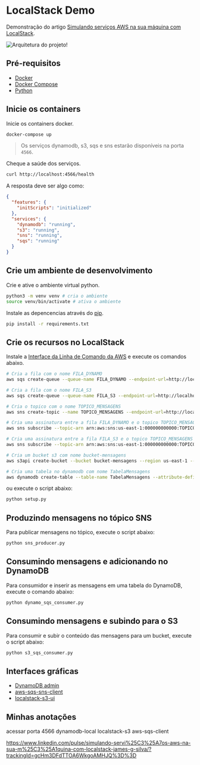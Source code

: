# LocalStack Demo

Demonstração do artigo [Simulando serviços AWS na sua máquina com LocalStack](https://www.linkedin.com/feed/update/urn:li:ugcPost:6868562263935090688?updateEntityUrn=urn%3Ali%3Afs_updateV2%3A%28urn%3Ali%3AugcPost%3A6868562263935090688%2CFEED_DETAIL%2CEMPTY%2CDEFAULT%2Cfalse%29).

![Arquitetura do projeto!](/img/arc.png "Arquitetura do projeto")

## Pré-requisitos

- [Docker](https://www.docker.com)
- [Docker Compose](https://docs.docker.com/compose/install/)
- [Python](https://www.python.org)

## Inicie os containers

Inicie os containers docker.

```bash
docker-compose up
```

> Os serviços dynamodb, s3, sqs e sns estarão disponíveis na porta `4566`.

Cheque a saúde dos serviços.

```bash
curl http://localhost:4566/health
```

A resposta deve ser algo como:

```json
{
  "features": {
    "initScripts": "initialized"
  },
  "services": {
    "dynamodb": "running",
    "s3": "running",
    "sns": "running",
    "sqs": "running"
  }
}
```

## Crie um ambiente de desenvolvimento

Crie e ative o ambiente virtual python.

```bash
python3 -m venv venv # cria o ambiente
source venv/bin/activate # ativa o ambiente
```

Instale as depencencias através do [pip](https://pypi.org/project/pip).

```bash
pip install -r requirements.txt
```

## Crie os recursos no LocalStack

Instale a [Interface da Linha de Comando da AWS](https://aws.amazon.com/pt/cli/) e execute os comandos abaixo.

```bash
# Cria a fila com o nome FILA_DYNAMO
aws sqs create-queue --queue-name FILA_DYNAMO --endpoint-url=http://localhost:4566

# Cria a fila com o nome FILA_S3
aws sqs create-queue --queue-name FILA_S3 --endpoint-url=http://localhost:4566

# Cria o topico com o nome TOPICO_MENSAGENS
aws sns create-topic --name TOPICO_MENSAGENS --endpoint-url=http://localhost:4566

# Cria uma assinatura entre a fila FILA_DYNAMO e o topico TOPICO_MENSAGENS
aws sns subscribe --topic-arn arn:aws:sns:us-east-1:000000000000:TOPICO_MENSAGENS --protocol sqs --notification-endpoint arn:aws:sqs:us-east-1:000000000000:FILA_DYNAMO --endpoint-url=http://localhost:4566

# Cria uma assinatura entre a fila FILA_S3 e o topico TOPICO_MENSAGENS
aws sns subscribe --topic-arn arn:aws:sns:us-east-1:000000000000:TOPICO_MENSAGENS --protocol sqs --notification-endpoint arn:aws:sqs:us-east-1:000000000000:FILA_S3 --endpoint-url=http://localhost:4566

# Cria um bucket s3 com nome bucket-mensagens
aws s3api create-bucket --bucket bucket-mensagens --region us-east-1 --endpoint-url=http://localhost:4566

# Cria uma tabela no dynamodb com nome TabelaMensagens
aws dynamodb create-table --table-name TabelaMensagens --attribute-definitions AttributeName​=id,AttributeType=S --key-schema AttributeName​=id,KeyType=HASH --provisioned-throughput ReadCapacityUnits=1,WriteCapacityUnits=1 --endpoint-url=http://localhost:4566
```

ou execute o script abaixo:

```bash
python setup.py
```

## Produzindo mensagens no tópico SNS

Para publicar mensagens no tópico, execute o script abaixo:

```bash
python sns_producer.py
```

## Consumindo mensagens e adicionando no DynamoDB

Para consumidor e inserir as mensagens em uma tabela do DynamoDB, execute o comando abaixo:

```bash
python dynamo_sqs_consumer.py
```

## Consumindo mensagens e subindo para o S3

Para consumir e subir o conteúdo das mensagens para um bucket, execute o script abaixo:

```bash
python s3_sqs_consumer.py 
```

## Interfaces gráficas

- [DynamoDB admin](https://github.com/aaronshaf/dynamodb-admin)
- [aws-sqs-sns-client](https://github.com/ajyounguk/aws-sqs-sns-client)
- [localstack-s3-ui](https://github.com/rayhaanbhikha/localstack-s3-ui/blob/master/example/README.md) 



## Minhas anotações
acessar porta 4566
dynamodb-local 
localstack-s3
aws-sqs-client 

https://www.linkedin.com/pulse/simulando-servi%25C3%25A7os-aws-na-sua-m%25C3%25A1quina-com-localstack-james-g-silva/?trackingId=gcHm3DFdTTOA6WkgoAMHJQ%3D%3D


